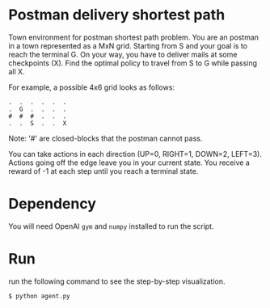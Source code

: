 # Postman delivery shortest path

Town environment for postman shortest path problem.
You are an postman in a town represented as a MxN grid.
Starting from S and your goal is to reach the terminal G.
On your way, you have to deliver mails at some checkpoints (X).
Find the optimal policy to travel from S to G while passing all X.

For example, a possible 4x6 grid looks as follows:
```
.  .  .  .  .  .
.  G  .  .  .  .
#  #  #  .  .  .
.  .  S  .  .  X
```
Note: '#' are closed-blocks that the postman cannot pass.

You can take actions in each direction (UP=0, RIGHT=1, DOWN=2, LEFT=3).
Actions going off the edge leave you in your current state.
You receive a reward of -1 at each step until you reach a terminal state.

# Dependency
You will need OpenAI `gym` and `numpy` installed to run the script.

# Run
run the following command to see the step-by-step visualization.
```
$ python agent.py
```

